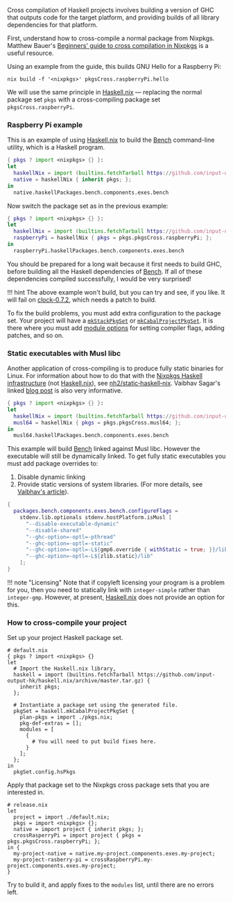 Cross compilation of Haskell projects involves building a version of
GHC that outputs code for the target platform, and providing builds of
all library dependencies for that platform.

First, understand how to cross-compile a normal package from
Nixpkgs. Matthew Bauer's [Beginners' guide to cross compilation in
Nixpkgs][bauer] is a useful resource.

[bauer]: https://matthewbauer.us/blog/beginners-guide-to-cross.html 


Using an example from the guide, this builds GNU Hello for a Raspberry
Pi:

    nix build -f '<nixpkgs>' pkgsCross.raspberryPi.hello

We will use the same principle in [Haskell.nix][] — replacing the normal
package set `pkgs` with a cross-compiling package set
`pkgsCross.raspberryPi`.

### Raspberry Pi example

This is an example of using [Haskell.nix][] to build the [Bench][]
command-line utility, which is a Haskell program.

```nix
{ pkgs ? import <nixpkgs> {} }:
let
  haskellNix = import (builtins.fetchTarball https://github.com/input-output-hk/haskell.nix/archive/master.tar.gz);
  native = haskellNix { inherit pkgs; };
in
  native.haskellPackages.bench.components.exes.bench
```

Now switch the package set as in the previous example:

```nix
{ pkgs ? import <nixpkgs> {} }:
let
  haskellNix = import (builtins.fetchTarball https://github.com/input-output-hk/haskell.nix/archive/master.tar.gz);
  raspberryPi = haskellNix { pkgs = pkgs.pkgsCross.raspberryPi; };
in
  raspberryPi.haskellPackages.bench.components.exes.bench
```

You should be prepared for a long wait because it first needs to build
GHC, before building all the Haskell dependencies of [Bench][]. If all
of these dependencies compiled successfully, I would be very surprised!

!!! hint
    The above example won't build, but you can try and see, if you like.
    It will fail on [clock-0.7.2](http://hackage.haskell.org/package/clock-0.7.2),
    which needs a patch to build.

To fix the build problems, you must add extra configuration to the
package set. Your project will have a [`mkStackPkgSet`](../reference/library.md#mkstackpkgset) or
[`mkCabalProjectPkgSet`](../reference/library.md#mkcabalprojectpkgset). It is there where you must add
[module options](../reference/modules.md) for setting compiler flags, adding patches, and so on.


### Static executables with Musl libc

Another application of cross-compiling is to produce fully static
binaries for Linux. For information about how to do that with the
[Nixpkgs Haskell infrastructure][nixpkgs] (not [Haskell.nix][]), see
[nh2/static‑haskell‑nix][nh2]. Vaibhav Sagar's linked [blog
post][vaibhav] is also very informative.


```nix
{ pkgs ? import <nixpkgs> {} }:
let
  haskellNix = import (builtins.fetchTarball https://github.com/input-output-hk/haskell.nix/archive/master.tar.gz);
  musl64 = haskellNix { pkgs = pkgs.pkgsCross.musl64; };
in
  musl64.haskellPackages.bench.components.exes.bench
```

This example will build [Bench][] linked against Musl libc. However
the executable will still be dynamically linked. To get fully static
executables you must add package overrides to:

1. Disable dynamic linking
2. Provide static versions of system libraries. (For more details, see
   [Vaibhav's article][vaibhav]).

```nix
{
  packages.bench.components.exes.bench.configureFlags =
    stdenv.lib.optionals stdenv.hostPlatform.isMusl [
      "--disable-executable-dynamic"
      "--disable-shared"
      "--ghc-option=-optl=-pthread"
      "--ghc-option=-optl=-static"
      "--ghc-option=-optl=-L${gmp6.override { withStatic = true; }}/lib"
      "--ghc-option=-optl=-L${zlib.static}/lib"
    ];
}
```

!!! note "Licensing"
    Note that if copyleft licensing your program is a problem for you,
    then you need to statically link with `integer-simple` rather than
    `integer-gmp`. However, at present, [Haskell.nix][] does not provide
    an option for this.


### How to cross-compile your project

Set up your project Haskell package set.

```
# default.nix
{ pkgs ? import <nixpkgs> {}
let
  # Import the Haskell.nix library,
  haskell = import (builtins.fetchTarball https://github.com/input-output-hk/haskell.nix/archive/master.tar.gz) {
    inherit pkgs;
  };

  # Instantiate a package set using the generated file.
  pkgSet = haskell.mkCabalProjectPkgSet {
    plan-pkgs = import ./pkgs.nix;
    pkg-def-extras = [];
    modules = [
      {
        # You will need to put build fixes here.
      }
    ];
  };
in
  pkgSet.config.hsPkgs
```

Apply that package set to the Nixpkgs cross package sets that you are
interested in.

```
# release.nix
let
  project = import ./default.nix;
  pkgs = import <nixpkgs> {};
  native = import project { inherit pkgs; };
  crossRasperryPi = import project { pkgs = pkgs.pkgsCross.raspberryPi; };
in {
  my-project-native = native.my-project.components.exes.my-project;
  my-project-rasberry-pi = crossRaspberryPi.my-project.components.exes.my-project;
}
```

Try to build it, and apply fixes to the `modules` list, until there
are no errors left.



[nh2]: https://github.com/nh2/static-haskell-nix
[vaibhav]: https://vaibhavsagar.com/blog/2018/01/03/static-haskell-nix/
[haskell.nix]: https://github.com/input-output-hk/haskell.nix
[bench]: https://hackage.haskell.org/package/bench
[nixpkgs]: https://nixos.org/nixpkgs/manual/#users-guide-to-the-haskell-infrastructure
